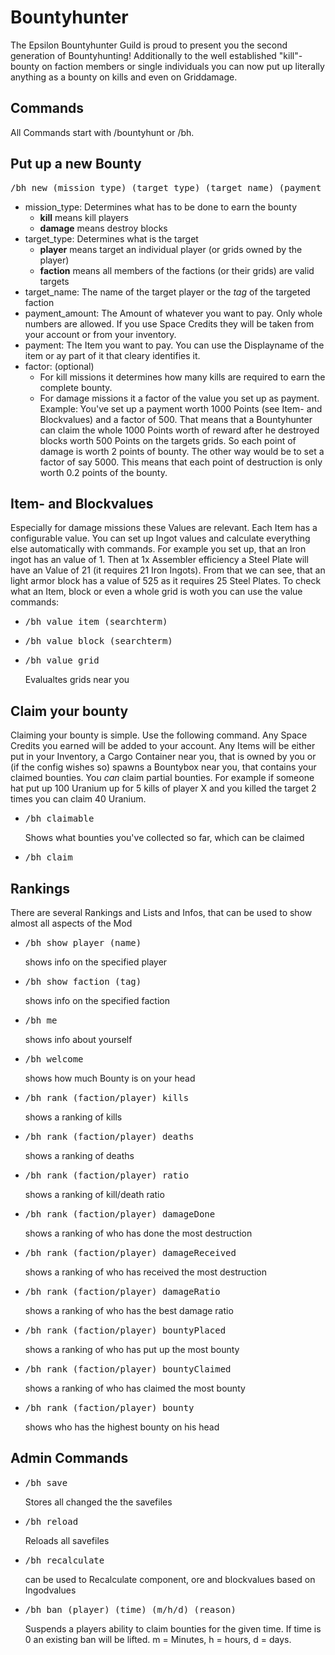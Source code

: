 # Bountyhunter
The Epsilon Bountyhunter Guild is proud to present you the second generation of Bountyhunting! Additionally to the well established "kill"-bounty on faction members or single individuals you can now put up literally anything as a bounty on kills and even on Griddamage.



## Commands
All Commands start with /bountyhunt or /bh.

## Put up a new Bounty

<pre>/bh new (mission_type) (target_type) (target_name) (payment_amount) (payment) [factor]</pre>

- mission_type: Determines what has to be done to earn the bounty 
  - **kill** means kill players
  - **damage** means destroy blocks
- target_type: Determines what is the target
  - **player** means target an individual player (or grids owned by the player)
  - **faction** means all members of the factions (or their grids) are valid targets
- target_name: The name of the target player or the *tag* of the targeted faction
- payment_amount: The Amount of whatever you want to pay. Only whole numbers are allowed. If you use Space Credits they will be taken from your account or from your inventory.
- payment: The Item you want to pay. You can use the Displayname of the item or ay part of it that cleary identifies it.
- factor: (optional) 
  - For kill missions it determines how many kills are required to earn the complete bounty.
  - For damage missions it a factor of the value you set up as payment. Example: You've set up a payment worth 1000 Points (see Item- and Blockvalues) and a factor of 500. That means that a Bountyhunter can claim the whole 1000 Points worth of reward after he destroyed blocks worth 500 Points on the targets grids. So each point of damage is worth 2 points of bounty. The other way would be to set a factor of say 5000. This means that each point of destruction is only worth 0.2 points of the bounty.

## Item- and Blockvalues
Especially for damage missions these Values are relevant. Each Item has a configurable value. You can set up Ingot values and calculate everything else automatically with commands. For example you set up, that an Iron ingot has an value of 1. Then at 1x Assembler efficiency a Steel Plate will have an Value of 21 (it requires 21 Iron Ingots). From that we can see, that an light armor block has a value of 525 as it requires 25 Steel Plates. To check what an Item, block or even a whole grid is woth you can use the value commands:

- <pre>/bh value item (searchterm)</pre>
- <pre>/bh value block (searchterm)</pre>
- <pre>/bh value grid</pre> Evalualtes grids near you

## Claim your bounty
Claiming your bounty is simple. Use the following command. Any Space Credits you earned will be added to your account. Any Items will be either put in your Inventory, a Cargo Container near you, that is owned by you or (if the config wishes so) spawns a Bountybox near you, that contains your claimed bounties. You *can* claim partial bounties. For example if someone hat put up 100 Uranium up for 5 kills of player X and you killed the target 2 times you can claim 40 Uranium.
- <pre>/bh claimable</pre> Shows what bounties you've collected so far, which can be claimed
- <pre>/bh claim</pre>

## Rankings
There are several Rankings and Lists and Infos, that can be used to show almost all aspects of the Mod
- <pre>/bh show player (name)</pre> shows info on the specified player
- <pre>/bh show faction (tag)</pre> shows info on the specified faction
- <pre>/bh me</pre> shows info about yourself
- <pre>/bh welcome</pre> shows how much Bounty is on your head
- <pre>/bh rank (faction/player) kills</pre> shows a ranking of kills
- <pre>/bh rank (faction/player) deaths</pre> shows a ranking of deaths
- <pre>/bh rank (faction/player) ratio</pre> shows a ranking of kill/death ratio
- <pre>/bh rank (faction/player) damageDone</pre> shows a ranking of who has done the most destruction
- <pre>/bh rank (faction/player) damageReceived</pre> shows a ranking of who has received the most destruction
- <pre>/bh rank (faction/player) damageRatio</pre> shows a ranking of who has the best damage ratio
- <pre>/bh rank (faction/player) bountyPlaced</pre> shows a ranking of who has put up the most bounty
- <pre>/bh rank (faction/player) bountyClaimed</pre> shows a ranking of who has claimed the most bounty
- <pre>/bh rank (faction/player) bounty</pre> shows who has the highest bounty on his head

## Admin Commands
- <pre>/bh save</pre> Stores all changed the the savefiles
- <pre>/bh reload</pre> Reloads all savefiles
- <pre>/bh recalculate</pre> can be used to Recalculate component, ore and blockvalues based on Ingodvalues
- <pre>/bh ban (player) (time) (m/h/d) (reason)</pre> Suspends a players ability to claim bounties for the given time. If time is 0 an existing ban will be lifted. m = Minutes, h = hours, d = days.

